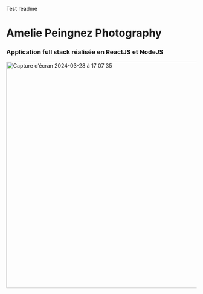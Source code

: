 Test readme

<h1>Amelie Peingnez Photography</h1>
<h3>Application full stack réalisée en ReactJS et NodeJS</h3>

<img width="600" alt="Capture d’écran 2024-03-28 à 17 07 35" src="https://github.com/Mathispnz/amelie-phot/assets/38229939/89516898-1512-4a56-88fc-adf95b2e9dd0">

